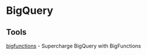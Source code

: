 # BigQuery

## Tools
[bigfunctions](https://github.com/unytics/bigfunctions) - Supercharge BigQuery with BigFunctions